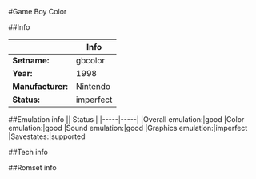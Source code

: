 #Game Boy Color

##Info

||Info|
|-----|-----|
|**Setname:**|gbcolor
|**Year:**|1998
|**Manufacturer:**|Nintendo
|**Status:**|imperfect

##Emulation info
|| Status |
|-----|-----|
|Overall emulation:|good
|Color emulation:|good
|Sound emulation:|good
|Graphics emulation:|imperfect
|Savestates:|supported

##Tech info

##Romset info

<!--- START OF EDITED COMMENT DO NOT TOUCH TEXT ABOVE-->
